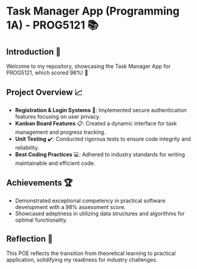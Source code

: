 # Task Manager App (Programming 1A) - PROG5121 📚

## Introduction 🌟
Welcome to my repository, showcasing the Task Manager App for PROG5121, which scored 98%! 🎉

## Project Overview 📈
- **Registration & Login Systems** 🔐: Implemented secure authentication features focusing on user privacy.
- **Kanban Board Features** 📋: Created a dynamic interface for task management and progress tracking.
- **Unit Testing** ✔️: Conducted rigorous tests to ensure code integrity and reliability.
- **Best Coding Practices** 💻: Adhered to industry standards for writing maintainable and efficient code.

## Achievements 🏆
- Demonstrated exceptional competency in practical software development with a 98% assessment score.
- Showcased adeptness in utilizing data structures and algorithms for optimal functionality.

## Reflection 💭
This POE reflects the transition from theoretical learning to practical application, solidifying my readiness for industry challenges.



